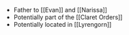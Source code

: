 - Father to [[Evan]] and [[Narissa]]
- Potentially part of the [[Claret Orders]]
- Potentially located in [[Lyrengorn]]